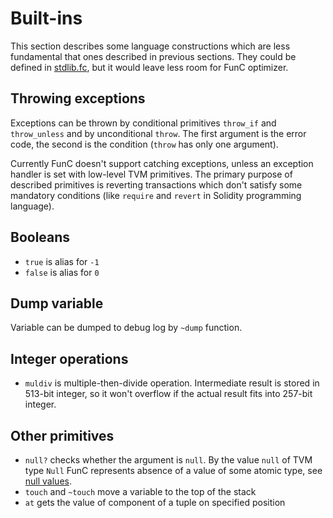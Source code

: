 # Built-ins
This section describes some language constructions which are less fundamental that ones described in previous sections. They could be defined in [stdlib.fc](/docs/develop/func/stdlib.md), but it would leave less room for FunC optimizer.

## Throwing exceptions
Exceptions can be thrown by conditional primitives `throw_if` and `throw_unless` and by unconditional `throw`. The first argument is the error code, the second is the condition (`throw` has only one argument).

Currently FunC doesn't support catching exceptions, unless an exception handler is set with low-level TVM primitives. The primary purpose of described primitives is reverting transactions which don't satisfy some mandatory conditions (like `require` and `revert` in Solidity programming language).

## Booleans
- `true` is alias for `-1`
- `false` is alias for `0`

## Dump variable
Variable can be dumped to debug log by `~dump` function.

## Integer operations
- `muldiv` is multiple-then-divide operation. Intermediate result is stored in 513-bit integer, so it won't overflow if the actual result fits into 257-bit integer.

## Other primitives
- `null?` checks whether the argument is `null`. By the value `null` of TVM type `Null` FunC represents absence of a value of some atomic type, see [null values](/develop/func/types?id=null-values).
- `touch` and `~touch` move a variable to the top of the stack
- `at` gets the value of component of a tuple on specified position
